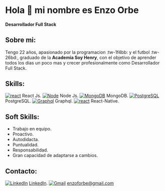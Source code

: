 # Hola 👋 mi nombre es Enzo Orbe
#### Desarrollador Full Stack 
## Sobre mi:
Tengo 22 años, apasionado por la programacion :tw-1f4bb: y el futbol :tw-26bd:, graduado de la **Academia Soy Henry**, con el objetivo de aprender todos los dias un poco mas y crecer profesionalmente como Desarrollador Full Stack.

## Skills:
[![react](https://i.ibb.co/LrGg0kr/atom.png "react")](https://i.ibb.co/LrGg0kr/atom.png "react")  React Js. 
[![Node](https://i.ibb.co/DRgvnvD/nodejs.png "Node")](https://i.ibb.co/DRgvnvD/nodejs.png "Node")  Node Js. 
 [![MongoDB](https://i.ibb.co/WxxfqCQ/icons8-mongodb-16.png)](https://i.ibb.co/WxxfqCQ/icons8-mongodb-16.png) MongoDB.
[![PostgreSQL](https://i.ibb.co/X2PVbSj/postgresql.png "PostgreSQL")](https://i.ibb.co/X2PVbSj/postgresql.png "PostgreSQL")  PostgreSQL.
 [![Graphql](https://i.ibb.co/FXyHJ8S/icons8-graphql-16.png "Graphql")](https://i.ibb.co/FXyHJ8S/icons8-graphql-16.png "Graphql") Graphql.
 [![react](https://i.ibb.co/LrGg0kr/atom.png "react")](https://i.ibb.co/LrGg0kr/atom.png "react") React-Native.

## Soft Skills:
- Trabajo en equipo.
- Proactivo.
- Autodidacta.
- Puntualidad.
- Responsabilidad.
- Gran capacidad de adaptarse a cambios.

## Contacto:
[![LinkedIn](https://i.ibb.co/Cndnm1f/icons8-linkedin-40.png "LinkedIn")](https://i.ibb.co/Cndnm1f/icons8-linkedin-40.png "LinkedIn") [LinkedIn](https://www.linkedin.com/in/enzo-facundo-orbe-302657178/ "LinkedIn").
 [![Gmail](https://i.ibb.co/6nWdP3z/icons8-gmail-40.png "Gmail")](https://i.ibb.co/6nWdP3z/icons8-gmail-40.png "Gmail") enzoforbe@gmail.com
